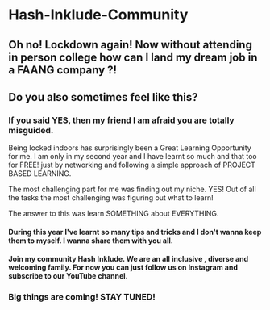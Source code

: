 # Hash-Inklude-Community

## Oh no! Lockdown again! Now without attending in person college how can I land my dream job in a FAANG company ?!

## Do you also sometimes feel like this?

### If you said YES, then my friend I am afraid you are totally misguided.

<p> Being locked indoors has surprisingly been a Great Learning Opportunity for me. I am only in my second year and I have learnt so much and that too for FREE! just by networking and following a simple approach of PROJECT BASED LEARNING. 
  
 <p> The most challenging part for me was finding out my niche. YES! Out of all the tasks the most challenging was figuring out what to learn!
 <p> The answer to this was learn SOMETHING about EVERYTHING. 
 
 #### During this year I've learnt so many tips and tricks and I don't wanna keep them to myself. I wanna share them with you all. 
 #### Join my community Hash Inklude. We are an all inclusive , diverse and welcoming family. For now you can just follow us on Instagram and subscribe to our YouTube channel. 
 ### Big things are coming! STAY TUNED!  
